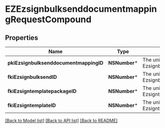 # EZEzsignbulksenddocumentmappingRequestCompound

## Properties
Name | Type | Description | Notes
------------ | ------------- | ------------- | -------------
**pkiEzsignbulksenddocumentmappingID** | **NSNumber*** | The unique ID of the Ezsignbulksenddocumentmapping. | [optional] 
**fkiEzsignbulksendID** | **NSNumber*** | The unique ID of the Ezsignbulksend | 
**fkiEzsigntemplatepackageID** | **NSNumber*** | The unique ID of the Ezsigntemplatepackage | [optional] 
**fkiEzsigntemplateID** | **NSNumber*** | The unique ID of the Ezsigntemplate | [optional] 

[[Back to Model list]](../README.md#documentation-for-models) [[Back to API list]](../README.md#documentation-for-api-endpoints) [[Back to README]](../README.md)


